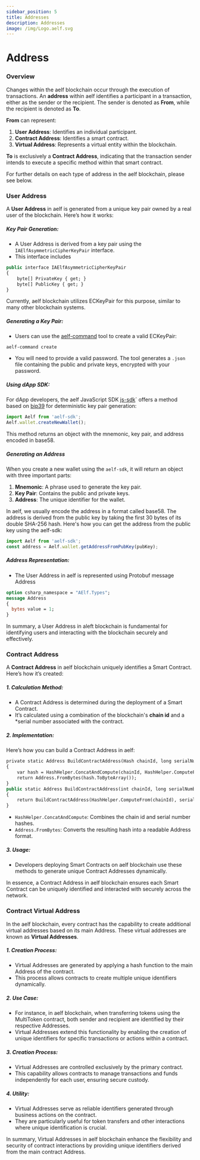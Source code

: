 ```yaml
---
sidebar_position: 5
title: Addresses
description: Addresses
image: /img/Logo.aelf.svg
---
```

# Address

### Overview

Changes within the aelf blockchain occur through the execution of transactions. An **address** within aelf identifies a participant in a transaction, either as the sender or the recipient. The sender is denoted as **From**, while the recipient is denoted as **To**.

**From** can represent:

1. **User Address**: Identifies an individual participant.
2. **Contract Address**: Identifies a smart contract.
3. **Virtual Address**: Represents a virtual entity within the blockchain.

**To** is exclusively a **Contract Address**, indicating that the transaction sender intends to execute a specific method within that smart contract.

For further details on each type of address in the aelf blockchain, please see below.

### User Address

A **User Address** in aelf is generated from a unique key pair owned by a real user of the blockchain. Here’s how it works:

##### Key Pair Generation:

* A User Address is derived from a key pair using the `IAElfAsymmetricCipherKeyPair` interface.
* This interface includes

```protobuf
public interface IAElfAsymmetricCipherKeyPair
{
    byte[] PrivateKey { get; }
    byte[] PublicKey { get; }
}
```

Currently, aelf blockchain utilizes ECKeyPair for this purpose, similar to many other blockchain systems.

##### Generating a Key Pair:

* Users can use the [aelf-command](../reference/cli/introduction.md) tool to create a valid ECKeyPair:

```shell
aelf-command create
```

* You will need to provide a valid password. The tool generates a `.json` file containing the public and private keys, encrypted with your password.

##### Using dApp SDK:

For dApp developers, the aelf JavaScript SDK [js-sdk](../reference/chain-sdk/javascript/js-sdk.md)` offers a method based on [bip39](https://github.com/bitcoin/bips/blob/master/bip-0039.mediawiki) for deterministic key pair generation:

```javascript
import Aelf from 'aelf-sdk';
Aelf.wallet.createNewWallet();
```

This method returns an object with the mnemonic, key pair, and address encoded in base58.

##### Generating an Address

When you create a new wallet using the `aelf-sdk`, it will return an object with three important parts:

1. **Mnemonic**: A phrase used to generate the key pair.
2. **Key Pair**: Contains the public and private keys.
3. **Address**: The unique identifier for the wallet.

In aelf, we usually encode the address in a format called base58. The address is derived from the public key by taking the first 30 bytes of its double SHA-256 hash. Here's how you can get the address from the public key using the aelf-sdk:

```javascript
import Aelf from 'aelf-sdk';
const address = Aelf.wallet.getAddressFromPubKey(pubKey);
```

##### Address Representation:

* The User Address in aelf is represented using Protobuf message Address

```protobuf
option csharp_namespace = "AElf.Types";
message Address
{
  bytes value = 1;
}
```

In summary, a User Address in aleft blockchain is fundamental for identifying users and interacting with the blockchain securely and effectively.

### Contract Address

A **Contract Address** in aelf blockchain uniquely identifies a Smart Contract. Here’s how it’s created:

##### 1. Calculation Method:

* A Contract Address is determined during the deployment of a Smart Contract.
* It’s calculated using a combination of the blockchain's **chain id** and a *serial number associated with the contract.

##### 2. Implementation:

Here’s how you can build a Contract Address in aelf:

```protobuf
private static Address BuildContractAddress(Hash chainId, long serialNumber)
{
    var hash = HashHelper.ConcatAndCompute(chainId, HashHelper.ComputeFrom(serialNumber));
    return Address.FromBytes(hash.ToByteArray());
}
public static Address BuildContractAddress(int chainId, long serialNumber)
{
    return BuildContractAddress(HashHelper.ComputeFrom(chainId), serialNumber);
}
```

* `HashHelper.ConcatAndCompute`: Combines the chain id and serial number hashes.
* `Address.FromBytes`: Converts the resulting hash into a readable Address format.

##### 3. Usage:

* Developers deploying Smart Contracts on aelf blockchain use these methods to generate unique Contract Addresses dynamically.

In essence, a Contract Address in aelf blockchain ensures each Smart Contract can be uniquely identified and interacted with securely across the network.

### Contract Virtual Address

In the aelf blockchain, every contract has the capability to create additional virtual addresses based on its main Address. These virtual addresses are known as **Virtual Addresses**.

##### 1. Creation Process:

* Virtual Addresses are generated by applying a hash function to the main Address of the contract.
* This process allows contracts to create multiple unique identifiers dynamically.

##### 2. Use Case:

* For instance, in aelf blockchain, when transferring tokens using the MultiToken contract, both sender and recipient are identified by their respective Addresses.
* Virtual Addresses extend this functionality by enabling the creation of unique identifiers for specific transactions or actions within a contract.

##### 3. Creation Process:

* Virtual Addresses are controlled exclusively by the primary contract.
* This capability allows contracts to manage transactions and funds independently for each user, ensuring secure custody.

##### 4. Utility:

* Virtual Addresses serve as reliable identifiers generated through business actions on the contract.
* They are particularly useful for token transfers and other interactions where unique identification is crucial.

In summary, Virtual Addresses in aelf blockchain enhance the flexibility and security of contract interactions by providing unique identifiers derived from the main contract Address.
